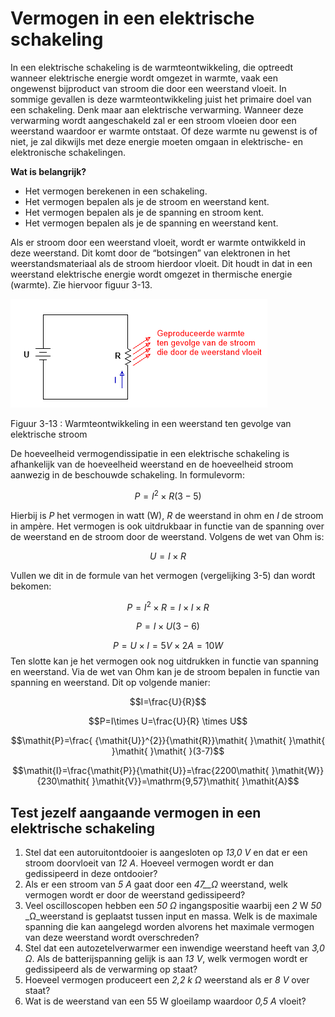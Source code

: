 # Vermogen in een elektrische schakeling

In een elektrische schakeling is de warmteontwikkeling, die optreedt wanneer elektrische energie wordt omgezet in warmte, vaak een ongewenst bijproduct van stroom die door een weerstand vloeit. In sommige gevallen is deze warmteontwikkeling juist het primaire doel van een schakeling. Denk maar aan elektrische verwarming. Wanneer deze verwarming wordt aangeschakeld zal er een stroom vloeien door een weerstand waardoor er warmte ontstaat. Of deze warmte nu gewenst is of niet, je zal dikwijls met deze energie moeten omgaan in elektrische- en elektronische schakelingen.

**Wat is belangrijk?**

* Het vermogen berekenen in een schakeling.
* Het vermogen bepalen als je de stroom en weerstand kent.
* Het vermogen bepalen als je de spanning en stroom kent.
* Het vermogen bepalen als je de spanning en weerstand kent.

Als er stroom door een weerstand vloeit, wordt er warmte ontwikkeld in deze weerstand. Dit komt door de “botsingen” van elektronen in het weerstandsmateriaal als de stroom hierdoor vloeit. Dit houdt in dat in een weerstand elektrische energie wordt omgezet in thermische energie \(warmte\). Zie hiervoor figuur 3-13.

![](../.gitbook/assets/afbeelding_292.png)

Figuur 3-13 : Warmteontwikkeling in een weerstand ten gevolge van elektrische stroom

De hoeveelheid vermogendissipatie in een elektrische schakeling is afhankelijk van de hoeveelheid weerstand en de hoeveelheid stroom aanwezig in de beschouwde schakeling. In formulevorm:

$$\mathit{P}={\mathit{I}}^{2}\times \mathit{R}\mathit{ }\mathit{ }\mathit{ }\mathit{ }\mathit{ }\left(3-5\right)$$

Hierbij is _P_ het vermogen in watt \(W\), _R_ de weerstand in ohm en _I_ de stroom in ampère. Het vermogen is ook uitdrukbaar in functie van de spanning over de weerstand en de stroom door de weerstand. Volgens de wet van Ohm is:

$$U=I\times R$$

Vullen we dit in de formule van het vermogen \(vergelijking 3-5\) dan wordt bekomen:

$$P={I}^{2}\times R=I\times I\times R$$

$$\mathit{P}=\mathit{I}\times \mathit{U}\mathit{ }\mathit{ }\mathit{ }\mathit{ }\mathit{ }(3-6)$$

$$P=U \times I=5V \times 2A=10 W$$ Ten slotte kan je het vermogen ook nog uitdrukken in functie van spanning en weerstand. Via de wet van Ohm kan je de stroom bepalen in functie van spanning en weerstand. Dit op volgende manier:

$$I=\frac{U}{R}$$

$$P=I\times U=\frac{U}{R} \times U$$

$$\mathit{P}=\frac{ {\mathit{U}}^{2}}{\mathit{R}}\mathit{ }\mathit{ }\mathit{ }\mathit{ }\mathit{ }(3-7)$$

$$\mathit{I}=\frac{\mathit{P}}{\mathit{U}}=\frac{2200\mathit{ }\mathit{W}}{230\mathit{ }\mathit{V}}=\mathrm{9,57}\mathit{ }\mathit{A}$$

## Test jezelf aangaande vermogen in een elektrische schakeling <a id="test-jezelf-aangaande-vermogen-in-een-elektrische-schakeling"></a>

1. Stel dat een autoruitontdooier is aangesloten op _13,0 V_ en dat er een stroom doorvloeit van _12 A_. Hoeveel vermogen wordt er dan gedissipeerd in deze ontdooier?
2. Als er een stroom van _5 A_ gaat door een _47\_\_Ω_ weerstand, welk vermogen wordt er door de weerstand gedissipeerd?
3. Veel oscilloscopen hebben een _50_ _Ω_ ingangspositie waarbij een _2_ W _50_ \_Ω\_weerstand is geplaatst tussen input en massa. Welk is de maximale spanning die kan aangelegd worden alvorens het maximale vermogen van deze weerstand wordt overschreden?
4. Stel dat een autozetelverwarmer een inwendige weerstand heeft van _3,0_ _Ω_. Als de batterijspanning gelijk is aan _13 V_, welk vermogen wordt er gedissipeerd als de verwarming op staat?
5. Hoeveel vermogen produceert een _2,2 k_ _Ω_ weerstand als er _8 V_ over staat?
6. Wat is de weerstand van een 55 W gloeilamp waardoor _0,5 A_ vloeit?

